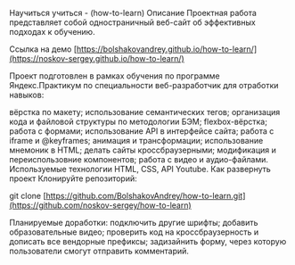 Научиться учиться - (how-to-learn)
Описание
Проектная работа представляет собой одностраничный веб-сайт об эффективных подходах к обучению.

Ссылка на демо [https://bolshakovandrey.github.io/how-to-learn/](https://noskov-sergey.github.io/how-to-learn/)

Проект подготовлен в рамках обучения по программе Яндекс.Практикум по специальности веб-разработчик для отработки навыков:

вёрстка по макету;
использование семантических тегов;
организация кода и файловой структуры по методологии БЭМ;
flexbox-вёрстка;
работа с формами;
использование API в интерфейсе сайта;
работа с iframe и @keyframes;
анимация и трансформации;
использование мнемоник в HTML;
делать сайты кроссбраузерными;
модификация и переиспользовние компонентов;
работа c видео и аудио-файлами.
Используемые технологии
HTML,
CSS,
API Youtube.
Как развернуть проект
Клонируйте репозиторий:

git clone [https://github.com/BolshakovAndrey/how-to-learn.git](https://github.com/noskov-sergey/how-to-learn)

Планируемые доработки:
подключить другие шрифты;
добавить образовательные видео;
проверить код на кроссбраузерность и дописать все вендорные префиксы;
задизайнить форму, через которую пользователи смогут отправить комментарий.
